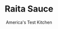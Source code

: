 ---
layout: ../../layouts/MarkdownPostLayout.astro
title: Raita Sauce
author: America's Test Kitchen
pubDate: 2023-03-15
description: "Our tangy stir-together sauce adds a vibrant punch."
image_url: https://res.cloudinary.com/hksqkdlah/image/upload/ar_1:1,c_fill,dpr_2.0,f_auto,fl_lossy.progressive.strip_profile,g_faces:auto,q_auto:low,w_344/SFS_Raita-3_fxykg9
tags: ["Side Dishes","Indian","Condiments","Sauces"]
calories: 155
protein: 2
carbohydrates: 3
fats: 
fiber: 
ingredients: ["1 cup, plain whole-milk yogurt","2 tablespoons, chopped fresh cilantro","2 teaspoons, lemon juice","1 , small garlic clove, minced","1/2 teaspoon, table salt","Pinch, cayenne pepper"]
serves: 4
time: "10 minutes"
instructions: ["Whisk all ingredients together in bowl. Season with salt to taste. Serve."]
nutrition: ["102 mg Potassium","59 mg Phosphorus","75 mg Calcium","7 mg Magnesium","150 mg Sodium","2 g Fat","1 mg Vitamin C","7 mg Cholesterol","1 g Saturated","5 µg Folate (food)","2 g Sugars","1 µg Vitamin K","56 g Water","3 g Carbs","5 µg Folate equivalent (total)","2 g Protein","18 µg Vitamin A","38 kcal Energy","155 calories"]
notes: "Do not use nonfat yogurt here."
---